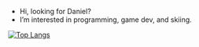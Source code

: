 - Hi, looking for Daniel?
- I’m interested in programming, game dev, and skiing.

[![Top Langs](https://github-readme-stats.vercel.app/api/top-langs/?username=metaknowledge&layout=compact)](https://github.com/metaknowledge/github-readme-stats)
